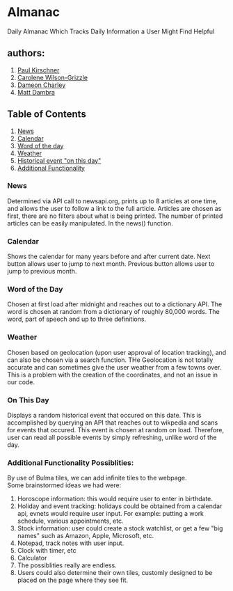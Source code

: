 # Almanac

Daily Almanac Which Tracks Daily Information a User Might Find Helpful

## authors: 
1. [Paul Kirschner](https://github.com/kirschnerp)
2. [Carolene Wilson-Grizzle](https://github.com/Carolenesw)
3. [Dameon Charley](https://github.com/dameonc13)
4. [Matt Dambra](https://github.com/superrmatt)

## Table of Contents
1. [News]()
2. [Calendar]()
3. [Word of the day]()
4. [Weather]()
5. [Historical event "on this day"]()
6. [Additional Functionality]()


### News
Determined via API call to newsapi.org, prints up to 8 articles at one time, and allows the user to follow a link to the full article. Articles are chosen as first, there are no filters about what is being printed. The number of printed articles can be easily manipulated. In the news() function.

### Calendar
Shows the calendar for many years before and after current date. Next button allows user to jump to next month. Previous button allows user to jump to previous month.

### Word of the Day
Chosen at first load after midnight and reaches out to a dictionary API. The word is chosen at random from a dictionary of roughly 80,000 words. The word, part of speech and up to three definitions.

### Weather 
Chosen based on geolocation (upon user approval of location tracking), and can also be chosen via a search function. THe Geolocation is not totally accurate and can sometimes give the user weather from a few towns over. This is a problem with the creation of the coordinates, and not an issue in our code.

### On This Day
Displays a random historical event that occured on this date. This is accomplished by querying an API that reaches out to wikpedia and scans for events that occured. This event is chosen at random on load. Therefore, user can read all possible events by simply refreshing, unlike word of the day.


### Additional Functionality Possiblities:
By use of Bulma tiles, we can add infinite tiles to the webpage. <br/>
Some brainstormed ideas we had were:
1. Horoscope information: this would require user to enter in birthdate.
2. Holiday and event tracking: holidays could be obtained from a calendar api, evnets would require user input. For example: putting a work schedule, various appointments, etc.
3. Stock information: user could create a stock watchlist, or get a few "big names" such as Amazon, Apple, Microsoft, etc.
4. Notepad, track notes with user input.
5. Clock with timer, etc
6. Calculator
7. The possiblities really are endless.
8. Users could also determine their own tiles, customly designed to be placed on the page where they see fit.

